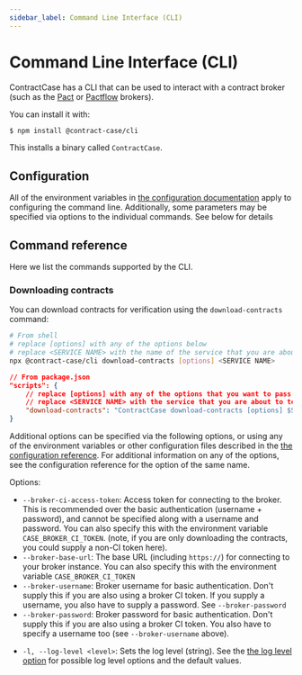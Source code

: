 ```yaml
---
sidebar_label: Command Line Interface (CLI)
---
```


# Command Line Interface (CLI)

ContractCase has a CLI that can be used to interact with a contract broker (such as the [Pact](https://docs.pact.io/pact_broker/docker_images) or [Pactflow](https://pactflow.io/) brokers).

You can install it with:

```bash
$ npm install @contract-case/cli
```

This installs a binary called `ContractCase`.

## Configuration

All of the environment variables in [the configuration documentation](./configuring) apply to configuring the command line. Additionally, some parameters may be specified via options to the individual commands. See below for details

## Command reference

Here we list the commands supported by the CLI.

### Downloading contracts

You can download contracts for verification using the `download-contracts` command:

```bash
# From shell
# replace [options] with any of the options below
# replace <SERVICE NAME> with the name of the service that you are about to test
npx @contract-case/cli download-contracts [options] <SERVICE NAME>
```

```json
// From package.json
"scripts": {
    // replace [options] with any of the options that you want to pass to the downloader
    // replace <SERVICE NAME> with the service that you are about to test
    "download-contracts": "ContractCase download-contracts [options] $SERVICE_NAME"
}
```

Additional options can be specified via the following options, or using any of
the environment variables or other configuration files described in the [the
configuration reference](./configuring). For additional information on any of
the options, see the configuration reference for the option of the same name.

Options:

- `--broker-ci-access-token`: Access token for connecting to the broker. This is
  recommended over the basic authentication (username + password), and cannot be
  specified along with a username and password. You can also specify this with the environment variable `CASE_BROKER_CI_TOKEN`.
  (note, if you are only downloading the contracts, you could supply a non-CI token here).
- `--broker-base-url`: The base URL (including `https://`) for connecting to your broker instance. You can also specify this with the environment variable `CASE_BROKER_CI_TOKEN`
- `--broker-username`: Broker username for basic authentication. Don't supply this if you are also using a broker CI token. If you supply a username, you also have to supply a password. See `--broker-password`
- `--broker-password`: Broker password for basic authentication. Don't supply this if you are also using a broker CI token. You also have to specify a username too (see `--broker-username` above).

* `-l, --log-level <level>`: Sets the log level (string). See the [the
  log level option](./configuring#loglevel-none--error--warn--debug--maintainerdebug) for possible log level options and the
  default values.
